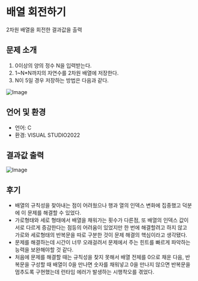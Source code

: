 # **배열 회전하기**
2차원 배열을 회전한 결과값을 출력


## 문제 소개
1. 0이상의 양의 정수 N을 입력받는다.
2. 1~N*N까지의 자연수를 2차원 배열에 저장한다.
3. N이 5일 경우 저장하는 방법은 다음과 같다.


![Image](https://github.com/user-attachments/assets/fc0bc24f-e222-4501-9105-f2248934a634)


## 언어 및 환경
- 언어: C
- 환경: VISUAL STUDIO2022


## 결과값 출력
![Image](https://github.com/user-attachments/assets/ae77f00b-530b-4bde-9ccc-fba405ae5cfd)


## 후기
- 배열의 규칙성을 찾아내는 점이 어려웠으나 행과 열의 인덱스 변화에 집중했고 덕분에 이 문제를 해결할 수 있었다.
- 가로형태와 세로 형태에서 배열을 채워가는 횟수가 다른점, 또 배열의 인덱스 값이 서로 다르게 증감한다는 점등의 어려움이 있었지만 한 번에 해결할려고 하지 않고 가로와 세로형태의 반복문을 따로 구분한 것이 문제 해결의 핵심이라고 생각됐다.
- 문제를 해결하는데 시간이 너무 오래걸려서 문제에서 주는 힌트를 빠르게 파악하는 능력을 보완해야할 것 같다.
- 처음에 문제를 해결할 때는 규칙성을 찾지 못해서 배열 전체를 0으로 채운 다음, 반복문을 구성할 때 배열이 0을 만나면 숫자를 채워넣고 0을 만나지 않으면 반복문을 멈추도록 구현했는데 런타임 에러가 발생하는 시행착오를 겪었다.   
